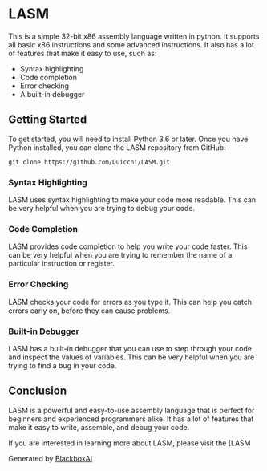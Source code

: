  # LASM

This is a simple 32-bit x86 assembly language written in python.
It supports all basic x86 instructions and some advanced instructions.
It also has a lot of features that make it easy to use, such as:

* Syntax highlighting
* Code completion
* Error checking
* A built-in debugger

## Getting Started

To get started, you will need to install Python 3.6 or later.
Once you have Python installed, you can clone the LASM repository from GitHub:

```
git clone https://github.com/Duiccni/LASM.git
```

### Syntax Highlighting

LASM uses syntax highlighting to make your code more readable.
This can be very helpful when you are trying to debug your code.

### Code Completion

LASM provides code completion to help you write your code faster.
This can be very helpful when you are trying to remember the name of a particular instruction or register.

### Error Checking

LASM checks your code for errors as you type it.
This can help you catch errors early on, before they can cause problems.

### Built-in Debugger

LASM has a built-in debugger that you can use to step through your code and inspect the values of variables.
This can be very helpful when you are trying to find a bug in your code.

## Conclusion

LASM is a powerful and easy-to-use assembly language that is perfect for beginners and experienced programmers alike.
It has a lot of features that make it easy to write, assemble, and debug your code.

If you are interested in learning more about LASM, please visit the [LASM

Generated by [BlackboxAI](https://www.useblackbox.ai)